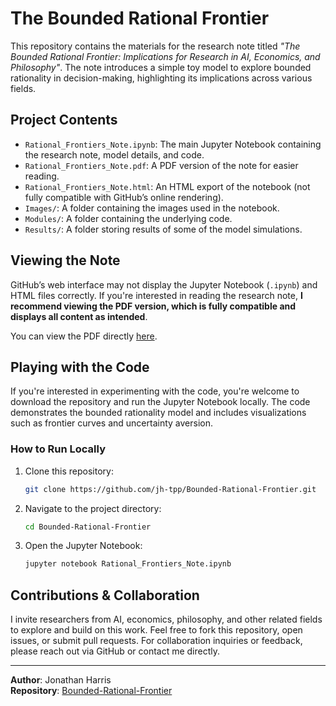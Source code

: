 # The Bounded Rational Frontier

This repository contains the materials for the research note titled *"The Bounded Rational Frontier: Implications for Research in AI, Economics, and Philosophy"*. The note introduces a simple toy model to explore bounded rationality in decision-making, highlighting its implications across various fields.

## Project Contents

- `Rational_Frontiers_Note.ipynb`: The main Jupyter Notebook containing the research note, model details, and code.
- `Rational_Frontiers_Note.pdf`: A PDF version of the note for easier reading.
- `Rational_Frontiers_Note.html`: An HTML export of the notebook (not fully compatible with GitHub’s online rendering).
- `Images/`: A folder containing the images used in the notebook.
- `Modules/`: A folder containing the underlying code.
- `Results/`: A folder storing results of some of the model simulations.

## Viewing the Note

GitHub’s web interface may not display the Jupyter Notebook (`.ipynb`) and HTML files correctly. If you're interested in reading the research note, **I recommend viewing the PDF version, which is fully compatible and displays all content as intended**.

You can view the PDF directly [here](./Rational_Frontiers_Note.pdf).

## Playing with the Code

If you're interested in experimenting with the code, you're welcome to download the repository and run the Jupyter Notebook locally. The code demonstrates the bounded rationality model and includes visualizations such as frontier curves and uncertainty aversion.

### How to Run Locally

1. Clone this repository:
    ```bash
    git clone https://github.com/jh-tpp/Bounded-Rational-Frontier.git
    ```
2. Navigate to the project directory:
    ```bash
    cd Bounded-Rational-Frontier
    ```
3. Open the Jupyter Notebook:
    ```bash
    jupyter notebook Rational_Frontiers_Note.ipynb
    ```

## Contributions & Collaboration

I invite researchers from AI, economics, philosophy, and other related fields to explore and build on this work. Feel free to fork this repository, open issues, or submit pull requests. For collaboration inquiries or feedback, please reach out via GitHub or contact me directly.

---

**Author**: Jonathan Harris  
**Repository**: [Bounded-Rational-Frontier](https://github.com/jh-tpp/Bounded-Rational-Frontier)
